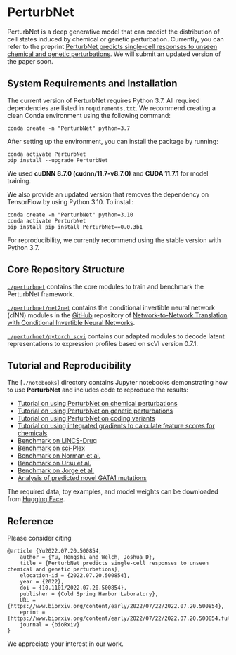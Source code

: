 # PerturbNet

PerturbNet is a deep generative model that can predict the distribution of cell states induced by chemical or genetic perturbation. Currently, you can refer to the preprint [PerturbNet predicts single-cell responses to unseen chemical and genetic perturbations](https://www.biorxiv.org/content/10.1101/2022.07.20.500854v2). We will submit an updated version of the paper soon.  




## System Requirements and Installation

The current version of PerturbNet requires Python 3.7. All required dependencies are listed in ```requirements.txt```. We recommend creating a clean Conda environment using the following command:

```
conda create -n "PerturbNet" python=3.7
```
After setting up the environment, you can install the package by running:  
```
conda activate PerturbNet
pip install --upgrade PerturbNet
```
We used **cuDNN 8.7.0 (cudnn/11.7-v8.7.0)** and **CUDA 11.7.1** for model training.  

We also provide an updated version that removes the dependency on TensorFlow by using Python 3.10. To install:  
```
conda create -n "PerturbNet" python=3.10
conda activate PerturbNet
pip install pip install PerturbNet==0.0.3b1
```
For reproducibility, we currently recommend using the stable version with Python 3.7.

##  Core Repository Structure

[`./perturbnet`](https://github.com/welch-lab/PerturbNet/tree/main/perturbnet) contains the core modules to train and benchmark the PerturbNet framework. 

[`./perturbnet/net2net`](https://github.com/welch-lab/PerturbNet/tree/main/net2net) contains the conditional invertible neural network (cINN) modules in the [GitHub](https://github.com/CompVis/net2net/tree/master/net2net) repository of [Network-to-Network Translation with Conditional Invertible Neural Networks](https://arxiv.org/abs/2005.13580). 


[`./perturbnet/pytorch_scvi`](https://github.com/welch-lab/PerturbNet/tree/main/pytorch_scvi) contains our adapted modules to decode latent representations to expression profiles based on scVI version 0.7.1.


## Tutorial and Reproducibility
The [`./notebooks`] directory contains Jupyter notebooks demonstrating how to use **PerturbNet** and includes code to reproduce the results:  
* [Tutorial on using PerturbNet on chemical perturbations](https://github.com/welch-lab/PerturbNet/blob/main/notebooks/Tutorial_PerturbNet_Chemicals.ipynb)  
* [Tutorial on using PerturbNet on genetic perturbations](https://github.com/welch-lab/PerturbNet/blob/main/notebooks/Tutorial_PerturbNet_Genetic.ipynb)  
* [Tutorial on using PerturbNet on coding variants](https://github.com/welch-lab/PerturbNet/blob/main/notebooks/Tutorial_PerturbNet_coding_variants.ipynb)  
* [Tutorial on using integrated gradients to calculate feature scores for chemicals](https://github.com/welch-lab/PerturbNet/blob/main/notebooks/Integrated_gradients_example.ipynb)  
* [Benchmark on LINCS-Drug](https://github.com/welch-lab/PerturbNet/blob/main/notebooks/Benchmark_LINCS_Example.ipynb)  
* [Benchmark on sci-Plex](https://github.com/welch-lab/PerturbNet/blob/main/notebooks/Benchmark_Sciplex_Example.ipynb)  
* [Benchmark on Norman et al.](https://github.com/welch-lab/PerturbNet/blob/main/notebooks/Benchmark_Norman_Example.ipynb)  
* [Benchmark on Ursu et al.](https://github.com/welch-lab/PerturbNet/blob/main/notebooks/Benchmark_Ursu_Example.ipynb)  
* [Benchmark on Jorge et al.](https://github.com/welch-lab/PerturbNet/blob/main/notebooks/Benchmark_Jorge_Example.ipynb)  
* [Analysis of predicted novel GATA1 mutations](https://github.com/welch-lab/PerturbNet/blob/main/notebooks/GATA1_prediction_analysis.ipynb)  

The required data, toy examples, and model weights can be downloaded from [Hugging Face](https://huggingface.co/cyclopeta/PerturbNet_reproduce/tree/main).



## Reference

Please consider citing

```
@article {Yu2022.07.20.500854,
	author = {Yu, Hengshi and Welch, Joshua D},
	title = {PerturbNet predicts single-cell responses to unseen chemical and genetic perturbations},
	elocation-id = {2022.07.20.500854},
	year = {2022},
	doi = {10.1101/2022.07.20.500854},
	publisher = {Cold Spring Harbor Laboratory},
	URL = {https://www.biorxiv.org/content/early/2022/07/22/2022.07.20.500854},
	eprint = {https://www.biorxiv.org/content/early/2022/07/22/2022.07.20.500854.full.pdf},
	journal = {bioRxiv}
}

```
We appreciate your interest in our work. 
